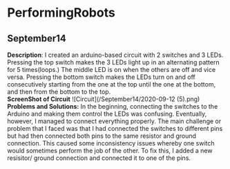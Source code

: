 # **PerformingRobots**
## **September14**
**Description**: I created an arduino-based circuit with 2 switches and 3 LEDs. Pressing the top switch makes the 3 LEDs light up in an alternating pattern for 5 times(loops.) The middle LED is on when the others are off and vice versa. Pressing the bottom switch makes the LEDs turn on and off consecutively starting from the one at the top until the one at the bottom, and then from the bottom to the top.
<br/>
**ScreenShot of Circuit**
![Circuit](/September14/2020-09-12 (5).png)
<br/>
**Problems and Solutions:**
In the beginning, connecting the switches to the Arduino and making them control the LEDs was confusing. Eventually, however, I managed to connect everything properly. The main challenge or problem that I faced was that I had connected the switches to different pins but had then connected both pins to the same resistor and ground connection. This caused some inconsistency issues whereby one switch would sometimes perform the job of the other. To fix this, I added a new resisitor/ ground connection and connected it to one of the pins.

